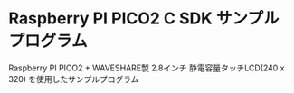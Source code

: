 # Raspberry PI PICO2 C SDK サンプルプログラム

Raspberry PI PICO2 + WAVESHARE製 2.8インチ 静電容量タッチLCD(240 x 320) を使用したサンプルプログラム

